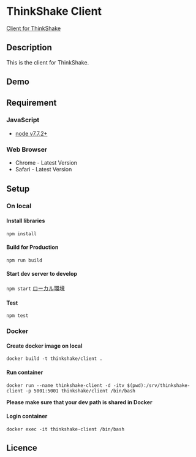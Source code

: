 ThinkShake Client
==========

[Client for ThinkShake](https://?/)

## Description
This is the client for ThinkShake.

## Demo

## Requirement
### JavaScript

- [node v7.7.2+](https://nodejs.org/)

### Web Browser

- Chrome - Latest Version
- Safari - Latest Version

## Setup

### On local
#### Install libraries
```npm install```

#### Build for Production
```npm run build```

#### Start dev server to develop
```npm start```
[ローカル環境](http://localhost:5001)

#### Test
```npm test```

### Docker

#### Create docker image on local
```docker build -t thinkshake/client .```

#### Run container
```docker run --name thinkshake-client -d -itv $(pwd):/srv/thinkshake-client -p 5001:5001 thinkshake/client /bin/bash```

**Please make sure that your dev path is shared in Docker**

#### Login container
```docker exec -it thinkshake-client /bin/bash```

## Licence
